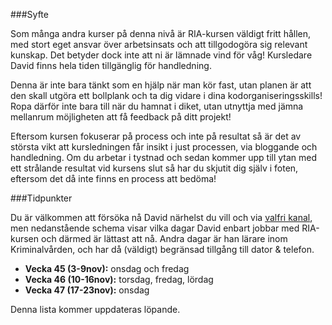 ###Syfte

Som många andra kurser på denna nivå är RIA-kursen väldigt fritt hållen, med stort eget ansvar över arbetsinsats och att tillgodogöra sig relevant kunskap. Det betyder dock inte att ni är lämnade vind för våg! Kursledare David finns hela tiden tillgänglig för handledning.

Denna är inte bara tänkt som en hjälp när man kör fast, utan planen är att den skall utgöra ett bollplank och ta dig vidare i dina kodorganiseringsskills! Ropa därför inte bara till när du hamnat i diket, utan utnyttja med jämna mellanrum möjligheten att få feedback på ditt projekt!

Eftersom kursen fokuserar på process och inte på resultat så är det av största vikt att kursledningen får insikt i just processen, via bloggande och handledning. Om du arbetar i tystnad och sedan kommer upp till ytan med ett strålande resultat vid kursens slut så har du skjutit dig själv i foten, eftersom det då inte finns en process att bedöma!

###Tidpunkter

Du är välkommen att försöka nå David närhelst du vill och via [valfri kanal](../kursledning), men nedanstående schema visar vilka dagar David enbart jobbar med RIA-kursen och därmed är lättast att nå. Andra dagar är han lärare inom Kriminalvården, och har då (väldigt) begränsad tillgång till dator & telefon.

*    **Vecka 45 (3-9nov):** onsdag och fredag
*    **Vecka 46 (10-16nov):** torsdag, fredag, lördag
*    **Vecka 47 (17-23nov):** onsdag

Denna lista kommer uppdateras löpande.
